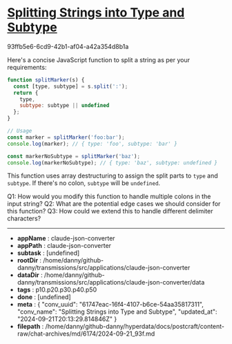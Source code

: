 # [Splitting Strings into Type and Subtype](https://claude.ai/chat/61747eac-16f4-4107-b6ce-54aa35817311)

93ffb5e6-6cd9-42b1-af04-a42a354d8b1a

 Here's a concise JavaScript function to split a string as per your requirements:

```javascript
function splitMarker(s) {
  const [type, subtype] = s.split(':');
  return {
    type,
    subtype: subtype || undefined
  };
}

// Usage
const marker = splitMarker('foo:bar');
console.log(marker); // { type: 'foo', subtype: 'bar' }

const markerNoSubtype = splitMarker('baz');
console.log(markerNoSubtype); // { type: 'baz', subtype: undefined }
```

This function uses array destructuring to assign the split parts to `type` and `subtype`. If there's no colon, `subtype` will be `undefined`.

Q1: How would you modify this function to handle multiple colons in the input string?
Q2: What are the potential edge cases we should consider for this function?
Q3: How could we extend this to handle different delimiter characters?

---

* **appName** : claude-json-converter
* **appPath** : claude-json-converter
* **subtask** : [undefined]
* **rootDir** : /home/danny/github-danny/transmissions/src/applications/claude-json-converter
* **dataDir** : /home/danny/github-danny/transmissions/src/applications/claude-json-converter/data
* **tags** : p10.p20.p30.p40.p50
* **done** : [undefined]
* **meta** : {
  "conv_uuid": "61747eac-16f4-4107-b6ce-54aa35817311",
  "conv_name": "Splitting Strings into Type and Subtype",
  "updated_at": "2024-09-21T20:13:29.814846Z"
}
* **filepath** : /home/danny/github-danny/hyperdata/docs/postcraft/content-raw/chat-archives/md/6174/2024-09-21_93f.md